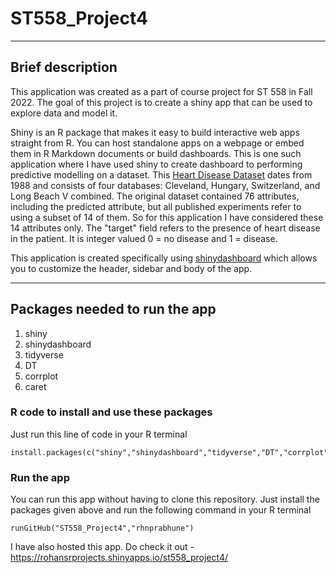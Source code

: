 # ST558_Project4

---
## Brief description
This application was created as a part of course project for ST 558 in Fall 2022. The goal of this project is to create a shiny app that can be used to explore data and model it.

Shiny is an R package that makes it easy to build interactive web apps straight from R. You can host standalone apps on a webpage or embed them in R Markdown documents or build dashboards. This is one such application where I have used shiny to create dashboard to performing predictive modelling on a dataset.
This [Heart Disease Dataset](https://www.kaggle.com/datasets/johnsmith88/heart-disease-dataset) dates from 1988 and consists of four databases: Cleveland, Hungary, Switzerland, and Long Beach V combined. The original dataset contained 76 attributes, including the predicted attribute, but all published experiments refer to using a subset of 14 of them. So for this application I have considered these 14 attributes only. The "target" field refers to the presence of heart disease in the patient. It is integer valued 0 = no disease and 1 = disease.

This application is created specifically using [shinydashboard](https://rstudio.github.io/shinydashboard/index.html) which allows you to customize the header, sidebar and body of the app.

---
## Packages needed to run the app

1. shiny
2. shinydashboard
3. tidyverse
4. DT
5. corrplot
6. caret

### R code to install and use these packages
Just run this line of code in your R terminal
```
install.packages(c("shiny","shinydashboard","tidyverse","DT","corrplot","caret"))
```

### Run the app
You can run this app without having to clone this repository. Just install the packages given above and run the following command in your R terminal
```
runGitHub("ST558_Project4","rhnprabhune")
```

I have also hosted this app. Do check it out - https://rohansrprojects.shinyapps.io/st558_project4/